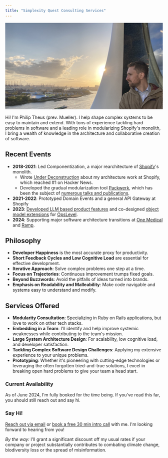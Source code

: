 ```yaml
---
title: "Simplexity Quest Consulting Services"
---
```


![Looking into the sunset over the port of Hamburg, Germany](assets/services/header.jpg)

Hi! I'm Philip Theus (prev. Mueller). I help shape complex systems to be easy to maintain and extend. With tons of experience tackling hard problems in software and a leading role in modularizing Shopify's monolith, I bring a wealth of knowledge in the architecture and collaborative creation of software.

## Recent Events

- **2018-2021**: Led Componentization, a major rearchitecture of [Shopify](https://shopify.ca)'s monolith.
  - Wrote [Under Deconstruction](https://shopify.engineering/shopify-monolith) about my architecture work at Shopify, which reached #1 on Hacker News.
  - Developed the gradual modularization tool [Packwerk](https://github.com/shopify/packwerk), which has been the subject of [numerous talks and publications](packwerk-publications).
- **2021-2022**: Prototyped Domain Events and a general API Gateway at Shopify
- **2023**: [Developed LLM based product features](../posts/2024-01-31-llms-shiny-hammer) and co-designed [object model extensions](https://www.linkedin.com/posts/opslevel_need-to-add-cost-data-to-your-services-maybe-activity-7158483661464502272-5m4d) for [OpsLevel](https://opslevel.com).
- **2024**: Supporting major software architecture transitions at [One Medical](https://onemedical.com) and [Ramp](https://ramp.com/).
 
## Philosophy

- **Developer Happiness** is the most accurate proxy for productivity.
- **Short Feedback Cycles and Low Cognitive Load** are essential for effective development.
- **Iterative Approach**: Solve complex problems one step at a time.
- **Focus on Trajectories**: Continuous improvement trumps fixed goals.
- **Beyond Buzzwords**: Avoid the pitfalls of ideas turned into brands.
- **Emphasis on Readability and Malleability**: Make code navigable and systems easy to understand and modify.

## Services Offered

- **Modularity Consultation**: Specializing in Ruby on Rails applications, but love to work on other tech stacks.
- **Embedding in a Team**: I'll identify and help improve systemic weaknesses while contributing to the team's mission.
- **Large System Architecture Design**: For scalability, low cognitive load, and developer satisfaction.
- **Tackling Complex Software Design Challenges**: Applying my extensive experience to your unique problems.
- **Prototyping**: Whether it's pioneering with cutting-edge technologies or leveraging the often forgotten tried-and-true solutions, I excel in breaking open hard problems to give your team a head start.

### Current Availability

As of June 2024, I'm fully booked for the time being. If you've read this far, you should still reach out and say hi.

### Say Hi!

[Reach out via email](mailto:services+website@simplexity.quest) or [book a free 30 min intro call](https://cal.com/philip-mueller/30min) with me. I'm looking forward to hearing from you!

_By the way:_ I'll grant a significant discount off my usual rates if your company or project substantially contributes to combating climate change, biodiversity loss or the spread of misinformation.
